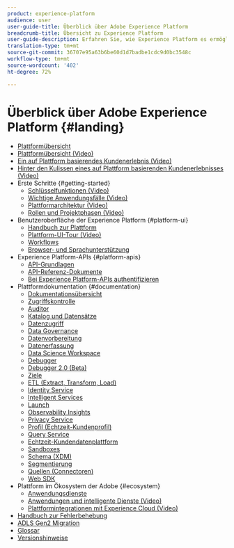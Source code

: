 ```yaml
---
product: experience-platform
audience: user
user-guide-title: Überblick über Adobe Experience Platform
breadcrumb-title: Übersicht zu Experience Platform
user-guide-description: Erfahren Sie, wie Experience Platform es ermöglicht, Ihren Kunden personalisierte Erlebnisse in Echtzeit bereitzustellen.
translation-type: tm+mt
source-git-commit: 36707e95a63b6be60d1d7badbe1cdc9d0bc3548c
workflow-type: tm+mt
source-wordcount: '402'
ht-degree: 72%

---
```



# Überblick über Adobe Experience Platform {#landing}

* [Plattformübersicht](home.md)
* [Plattformübersicht (Video)](video/platform-overview.md)
* [Ein auf Plattform basierendes Kundenerlebnis (Video)](video/customer-experience.md)
* [Hinter den Kulissen eines auf Plattform basierenden Kundenerlebnisses (Video)](video/customer-experience-bts.md)
* Erste Schritte {#getting-started}
   * [Schlüsselfunktionen (Video)](video/key-capabilities.md)
   * [Wichtige Anwendungsfälle (Video)](video/platform-use-cases.md)
   * [Plattformarchitektur (Video)](video/platform-architecture.md)
   * [Rollen und Projektphasen (Video)](video/roles-project-phases.md)
* Benutzeroberfläche der Experience Platform {#platform-ui}
   * [Handbuch zur Plattform](ui-guide.md)
   * [Plattform-UI-Tour (Video)](video/platform-ui.md)
   * [Workflows](workflows.md)
   * [Browser- und Sprachunterstützung](browser-language-support.md)
* Experience Platform-APIs {#platform-apis}
   * [API-Grundlagen](api-fundamentals.md)
   * [API-Referenz-Dokumente](https://www.adobe.io/apis/experienceplatform/home/api-reference.html)
   * [Bei Experience Platform-APIs authentifizieren](https://docs.adobe.com/content/help/en/platform-learn/tutorials/platform-api-authentication.html)
* Plattformdokumentation {#documentation}
   * [Dokumentationsübersicht](documentation/overview.md)
   * [Zugriffskontrolle](https://docs.adobe.com/content/help/de-DE/experience-platform/access-control/home.html)
   * [Auditor](https://docs.adobe.com/content/help/de-DE/auditor/using/overview.html)
   * [Katalog und Datensätze](https://docs.adobe.com/content/help/de-DE/experience-platform/catalog/home.html)
   * [Datenzugriff](https://docs.adobe.com/content/help/de-DE/experience-platform/data-access/home.html)
   * [Data Governance](https://docs.adobe.com/content/help/de-DE/experience-platform/data-governance/home.html)
   * [Datenvorbereitung](https://docs.adobe.com/content/help/en/experience-platform/data-prep/home.html)
   * [Datenerfassung](https://docs.adobe.com/content/help/de-DE/experience-platform/ingestion/home.html)
   * [Data Science Workspace](https://docs.adobe.com/content/help/de-DE/experience-platform/data-science-workspace/home.html)
   * [Debugger](https://docs.adobe.com/content/help/de-DE/debugger/using/experience-cloud-debugger.html)
   * [Debugger 2.0 (Beta)](https://docs.adobe.com/content/help/de-DE/debugger/using-v2/experience-cloud-debugger.html)
   * [Ziele](https://docs.adobe.com/content/help/de-DE/experience-platform/rtcdp/destinations/destinations-overview.html)
   * [ETL (Extract, Transform, Load)](https://docs.adobe.com/content/help/de-DE/experience-platform/etl/home.html)
   * [Identity Service](https://docs.adobe.com/content/help/de-DE/experience-platform/identity/home.html)
   * [Intelligent Services](https://docs.adobe.com/content/help/de-DE/experience-platform/intelligent-services/home.html)
   * [Launch](https://docs.adobe.com/content/help/de-DE/launch/using/overview.html)
   * [Observability Insights](https://docs.adobe.com/content/help/de-DE/experience-platform/observability/home.html)
   * [Privacy Service](https://docs.adobe.com/content/help/de-DE/experience-platform/privacy/home.html)
   * [Profil (Echtzeit-Kundenprofil)](https://docs.adobe.com/content/help/de-DE/experience-platform/profile/home.html)
   * [Query Service](https://docs.adobe.com/content/help/de-DE/experience-platform/query/home.html)
   * [Echtzeit-Kundendatenplattform](https://docs.adobe.com/content/help/de-DE/experience-platform/rtcdp/overview.html)
   * [Sandboxes](https://docs.adobe.com/content/help/de-DE/experience-platform/sandbox/home.html)
   * [Schema (XDM)](https://docs.adobe.com/content/help/de-DE/experience-platform/xdm/home.html)
   * [Segmentierung](https://docs.adobe.com/content/help/de-DE/experience-platform/segmentation/home.html)
   * [Quellen (Connectoren)](https://docs.adobe.com/content/help/en/experience-platform/sources/home.html)
   * [Web SDK](https://docs.adobe.com/content/help/de-DE/experience-platform/edge/home.html)
* Plattform im Ökosystem der Adobe {#ecosystem}
   * [Anwendungsdienste](application-services.md)
   * [Anwendungen und intelligente Dienste (Video)](video/application-intelligent-services.md)
   * [Plattformintegrationen mit Experience Cloud (Video)](video/experience-cloud-integrations.md)
* [Handbuch zur Fehlerbehebung](troubleshooting.md)
* [ADLS Gen2 Migration](adls2-gen2-migration.md)
* [Glossar](glossary.md)
* [Versionshinweise](https://docs.adobe.com/content/help/de-DE/experience-platform/release-notes/latest.html)